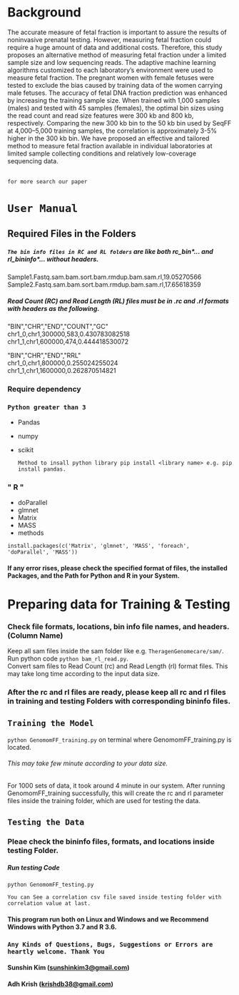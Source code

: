 # Background
The accurate measure of fetal fraction is important to assure the results of noninvasive prenatal testing. However, measuring fetal fraction could require a huge amount of data and additional costs. Therefore, this study proposes an alternative method of measuring fetal fraction under a limited sample size and low sequencing reads. The adaptive machine learning algorithms customized to each laboratory’s environment were used to measure fetal fraction. The pregnant women with female fetuses were tested to exclude the bias caused by training data of the women carrying male fetuses. The accuracy of fetal DNA fraction prediction was enhanced by increasing the training sample size. When trained with 1,000 samples (males) and tested with 45 samples (females), the optimal bin sizes using the read count and read size features were 300 kb and 800 kb, respectively. Comparing the new 300 kb bin to the 50 kb bin used by SeqFF at 4,000–5,000 training samples, the correlation is approximately 3-5% higher in the 300 kb bin. We have proposed an effective and tailored method to measure fetal fraction available in individual laboratories at limited sample collecting conditions and relatively low-coverage sequencing data.

 <br> `for more search our paper`
# `User Manual`
## Required Files in the Folders
##### `The bin info files in RC and RL folders` are like both rc_bin*...  and rl_bininfo*... without headers.

Sample1.Fastq.sam.bam.sort.bam.rmdup.bam.sam.rl,19.05270566
Sample2.Fastq.sam.bam.sort.bam.rmdup.bam.sam.rl,17.65618359

##### Read Count (RC) and Read Length (RL) files must be in .rc and .rl formats with headers as the following. <br>
"BIN","CHR","END","COUNT","GC" <br>
chr1_0,chr1,300000,583,0.430783082518<br>
chr1_1,chr1,600000,474,0.444418530072<br>

"BIN","CHR","END","RRL"<br>
chr1_0,chr1,800000,0.255024255024<br>
chr1_1,chr1,1600000,0.262870514821 <br>

### Require dependency
### `Python greater than 3`
 - Pandas 
 - numpy
 - scikit
   
   ```Method to insall python library pip install <library name> e.g. pip install pandas. ```
 
### " R "
  - doParallel
  - glmnet
  - Matrix
  - MASS
  - methods
  
  ```install.packages(c('Matrix', 'glmnet', 'MASS', 'foreach', 'doParallel', 'MASS'))```

#### If any error rises, please check the specified format of files, the installed Packages, and the Path for Python and R in your System.

# Preparing data for Training & Testing
### Check file formats, locations, bin info file names, and headers. (Column Name) 
Keep all sam files inside the sam folder like e.g. `TheragenGenomecare/sam/`. <br>
Run python code `python bam_rl_read.py`. <br> 
Convert sam files to Read Count (rc) and Read Length (rl) format files. This may take long time according to the input data size.
### After the rc and rl files are ready, please keep all rc and rl files in training and testing Folders with corresponding bininfo files.

## ``` Training the Model ```
`python GenomomFF_training.py` on terminal where GenomomFF_training.py is located.

###### This may take few minute according to your data size. <br>
For 1000 sets of data, it took around 4 minute in our system. 
After running GenomomFF_training successfully, this will create the rc and rl parameter files inside the training folder, which are used for testing the data.

## `Testing the Data`
### Pleae check the bininfo files, formats, and locations inside testing Folder.
#####  Run testing Code 
```python GenomomFF_testing.py``` 

`` You can See a correlation csv file saved inside testing folder with correlation value at last. ``
#### This program run both on Linux and Windows and we Recommend Windows with Python 3.7 and R 3.6. 
### `Any Kinds of Questions, Bugs, Suggestions or Errors are heartly welcome. Thank You`
#### Sunshin Kim (sunshinkim3@gmail.com)
#### Adh Krish (krishdb38@gmail.com)
